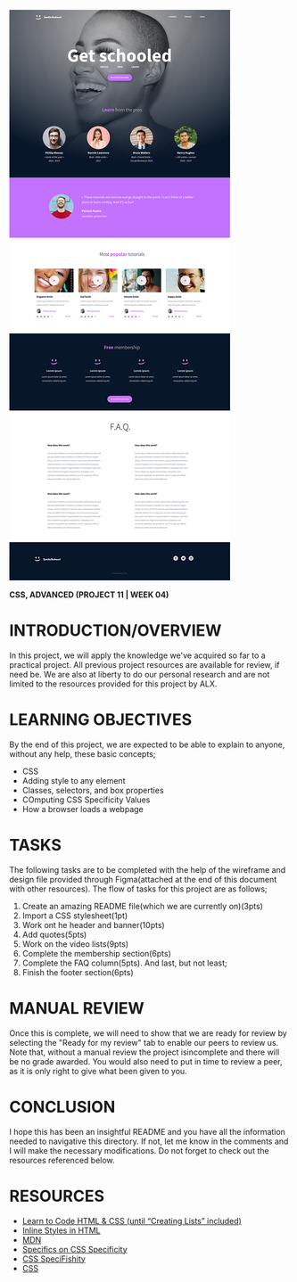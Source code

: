 ![Alt text](<gets schooled-1.jpg>)

**CSS, ADVANCED (PROJECT 11 | WEEK 04)**

# INTRODUCTION/OVERVIEW

In this project, we will apply the knowledge we've acquired so far to a practical project. All previous project resources are available for review, if need be. We are also at liberty to do our personal research and are not limited to the resources provided for this project by ALX.

# LEARNING OBJECTIVES

By the end of this project, we are expected to be able to explain to anyone, without any help, these basic concepts;

- CSS
- Adding style to any element
- Classes, selectors, and box properties
- COmputing CSS Specificity Values
- How a browser loads a webpage

# TASKS

The following tasks are to be completed with the help of the wireframe and design file provided through Figma(attached at the end of this document with other resources). The flow of tasks for this project are as follows;

1. Create an amazing README file(which we are currently on)(3pts)
2. Import a CSS stylesheet(1pt)
3. Work ont he header and banner(10pts)
4. Add quotes(5pts)
5. Work on the video lists(9pts)
6. Complete the membership section(6pts)
7. Complete the FAQ column(5pts). And last, but not least;
8. Finish the footer section(6pts)

# MANUAL REVIEW

Once this is complete, we will need to show that we are ready for review by selecting the "Ready for my review" tab to enable our peers to review us. Note that, without a manual review the project isincomplete and there will be no grade awarded. You would also need to put in time to review a peer, as it is only right to give what been given to you.

# CONCLUSION

I hope this has been an insightful README and you have all the information needed to navigative this directory. If not, let me know in the comments and I will make the necessary modifications. Do not forget to check out the resources referenced below.

# RESOURCES

- [Learn to Code HTML & CSS (until “Creating Lists” included)](https://learn.shayhowe.com/html-css/)
- [Inline Styles in HTML](https://intranet.alxswe.com/rltoken/5nV3lNq826nVkwllythIkg)
- [MDN](https://developer.mozilla.org/en-US/)
- [Specifics on CSS Specificity](https://intranet.alxswe.com/rltoken/iKcCQWmdyLJ1lgzUTn1vEA)
- [CSS SpeciFishity](https://intranet.alxswe.com/rltoken/0CjKVVB8JI34peIvhR4wig)
- [CSS](https://intranet.alxswe.com/rltoken/7m7YhEqVCD3TRKlslinimg)
